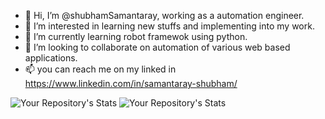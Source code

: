 - 👋 Hi, I’m @shubhamSamantaray, working as a automation engineer. 
- 👀 I’m interested in learning new stuffs and implementing into my work.
- 🌱 I’m currently learning robot framewok using python.
- 💞️ I’m looking to collaborate on automation of various web based applications.
- 📫 you can reach me on my linked in https://www.linkedin.com/in/samantaray-shubham/

![Your Repository's Stats](https://github-readme-stats.vercel.app/api?username=shubhamSamantaray&show_icons=true)
![Your Repository's Stats](https://github-readme-stats.vercel.app/api/top-langs/?username=shubhamSamantaray&theme=blue-green)

<!---
shubhamSamantaray/shubhamSamantaray is a ✨ special ✨ repository because its `README.md` (this file) appears on your GitHub profile.
You can click the Preview link to take a look at your changes.
![Your Repository's Stats](https://github-readme-stats.vercel.app/api/top-langs/?username=shubhamSamantaray&theme=blue-green)
--->
